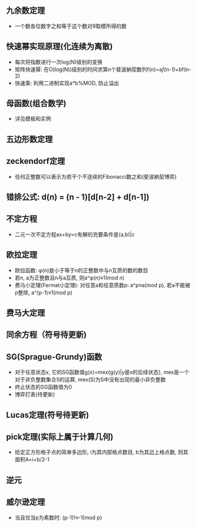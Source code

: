 ## 九余数定理
* 一个数各位数字之和等于这个数对9取模所得的数

## 快速幂实现原理(化连续为离散)
* 每次将指数进行一次log(N)级别的变换
* 矩阵快速幂: 在O(log(N))级别的时间求第n个斐波納契数列f(n)=a*f(n-1)+b*f(n-2)
* 快速乘: 利用二进制实现a*b%MOD, 防止溢出

## 母函数(组合数学)
* 详见模板和实例

## 五边形数定理

## zeckendorf定理
* 任何正整数可以表示为若干个不连续的Fibonacci数之和(斐波納契博弈)

## 错排公式: d(n) = (n - 1)[d[n-2] + d[n-1])

## 不定方程
* 二元一次不定方程ax+by=c有解的充要条件是(a,b)|c

## 欧拉定理
* 欧拉函数: φ(n)是小于等于n的正整数中与n互质的数的数目
* 若n, a为正整数且n与a互质, 则a^φ(n)≡1(mod n)
* 费马小定理(Fermat小定理): 对任意a和任意质数p: a^p≡a(mod p), 若a不能被p整除, a^(p-1)≡1(mod p)

## 费马大定理

## 同余方程（符号待更新)

## SG(Sprague-Grundy)函数
* 对于任意状态x, 它的SG函数值g(x)=mex{g(y)|y是x的后续状态}, mex是一个对于非负整数集合S的运算, mex(S)为S中没有出现的最小非负整数
* 终止状态的SG函数值为0
* 博弈打表(待更新)

## Lucas定理(符号待更新)

## pick定理(实际上属于计算几何)
* 给定正方形格子点的简单多边形, i为其内部格点数目, b为其边上格点数, 则其面积A=i+b/2-1

## 逆元

## 威尔逊定理
* 当且仅当p为素数时: (p-1)!≡-1(mod p)
